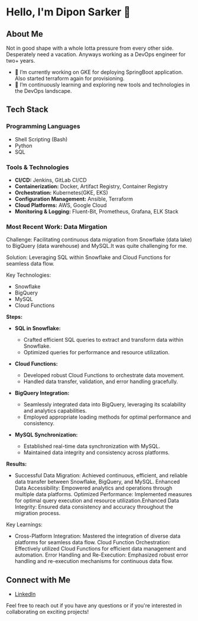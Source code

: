 # Hello, I'm Dipon Sarker 👋

## About Me

Not in good shape with a whole lotta pressure from every other side. Desperately need a vacation. 
Anyways working as a DevOps engineer for two+ years. 

- 🔭 I’m currently working on GKE for deploying SpringBoot application. Also started terraform again for provisioning. 
- 🌱 I’m continuously learning and exploring new tools and technologies in the DevOps landscape.

## Tech Stack

### Programming Languages

- Shell Scripting (Bash)
- Python
- SQL

### Tools & Technologies

- **CI/CD:** Jenkins, GitLab CI/CD
- **Containerization:** Docker, Artifact Registry, Container Registry
- **Orchestration:** Kubernetes(GKE, EKS)
- **Configuration Management:** Ansible, Terraform
- **Cloud Platforms:** AWS, Google Cloud
- **Monitoring & Logging:** Fluent-Bit, Prometheus, Grafana, ELK Stack

### Most Recent Work: Data Mirgation

Challenge: Facilitating continuous data migration from Snowflake (data lake) to BigQuery (data warehouse) and MySQL.It was quite challenging for me.

Solution: Leveraging SQL within Snowflake and Cloud Functions for seamless data flow.

Key Technologies:

- Snowflake
- BigQuery
- MySQL
- Cloud Functions

**Steps:**

- **SQL in Snowflake:**
    - Crafted efficient SQL queries to extract and transform data within Snowflake.
    - Optimized queries for performance and resource utilization.

- **Cloud Functions:**
    - Developed robust Cloud Functions to orchestrate data movement.
    - Handled data transfer, validation, and error handling gracefully.

- **BigQuery Integration:**
    - Seamlessly integrated data into BigQuery, leveraging its scalability and analytics capabilities.
    - Employed appropriate loading methods for optimal performance and consistency.

- **MySQL Synchronization:**
    - Established real-time data synchronization with MySQL.
    - Maintained data integrity and consistency across platforms.


**Results:**

-    Successful Data Migration: Achieved continuous, efficient, and reliable data transfer between Snowflake, BigQuery, and MySQL. Enhanced Data Accessibility: Empowered analytics and operations through multiple data platforms. Optimized Performance: Implemented measures for optimal query execution and resource utilization.Enhanced Data Integrity: Ensured data consistency and accuracy throughout the migration process.

Key Learnings:

-    Cross-Platform Integration: Mastered the integration of diverse data platforms for seamless data flow.
    Cloud Function Orchestration: Effectively utilized Cloud Functions for efficient data management and automation.
    Error Handling and Re-Execution: Emphasized robust error handling and re-execution mechanisms for continuous data flow.

## Connect with Me

- [LinkedIn](https://www.linkedin.com/in/dipon778)

Feel free to reach out if you have any questions or if you're interested in collaborating on exciting projects!
<!---
[![Your Name's GitHub Stats](https://github-readme-stats.vercel.app/api?username=dipon778&show_icons=true&hide=contribs)](https://github.com/dipon778)
---!>
